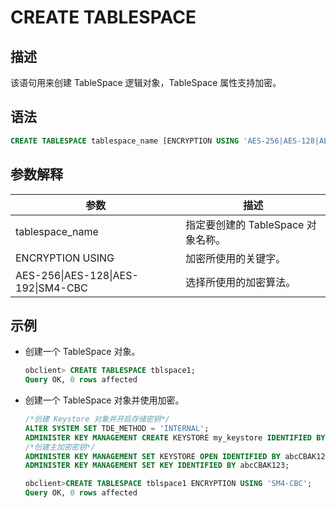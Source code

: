 # CREATE TABLESPACE

## 描述

该语句用来创建 TableSpace 逻辑对象，TableSpace 属性支持加密。

## 语法

```sql
CREATE TABLESPACE tablespace_name [ENCRYPTION USING 'AES-256|AES-128|AES-192|SM4-CBC']
```

## 参数解释

|                 参数                 |           描述            |
|------------------------------------|-------------------------|
| tablespace_name                    | 指定要创建的 TableSpace 对象名称。 |
| ENCRYPTION USING                   | 加密所使用的关键字。              |
| AES-256\|AES-128\|AES-192\|SM4-CBC | 选择所使用的加密算法。             |

## 示例

* 创建一个 TableSpace 对象。

  ```sql
  obclient> CREATE TABLESPACE tblspace1;
  Query OK, 0 rows affected
  ```

* 创建一个 TableSpace 对象并使用加密。

  ```sql
  /*创建 Keystore 对象并开启存储密钥*/
  ALTER SYSTEM SET TDE_METHOD = 'INTERNAL';
  ADMINISTER KEY MANAGEMENT CREATE KEYSTORE my_keystore IDENTIFIED BY abcCBAK123;
  /*创建主加密密钥*/
  ADMINISTER KEY MANAGEMENT SET KEYSTORE OPEN IDENTIFIED BY abcCBAK123;
  ADMINISTER KEY MANAGEMENT SET KEY IDENTIFIED BY abcCBAK123;
  
  obclient>CREATE TABLESPACE tblspace1 ENCRYPTION USING 'SM4-CBC';
  Query OK, 0 rows affected
  ```
